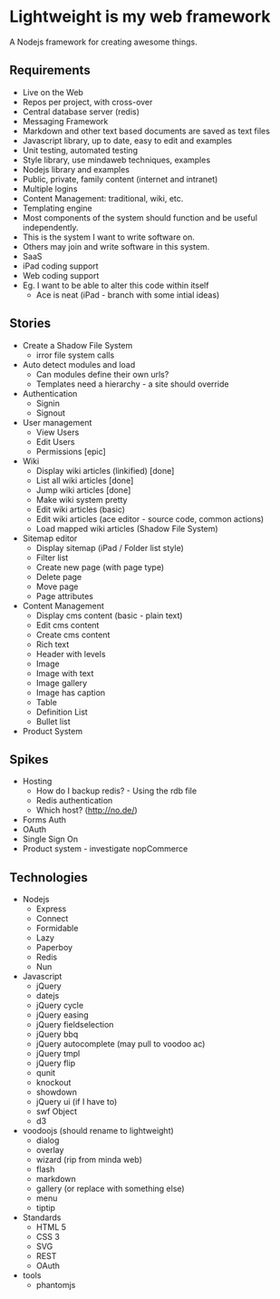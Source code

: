 Lightweight is my web framework
===============================

A Nodejs framework for creating awesome things.

Requirements
------------

* Live on the Web
* Repos per project, with cross-over
* Central database server (redis)
* Messaging Framework
* Markdown and other text based documents are saved as text files
* Javascript library, up to date, easy to edit and examples
* Unit testing, automated testing
* Style library, use mindaweb techniques, examples
* Nodejs library and examples
* Public, private, family content (internet and intranet)
* Multiple logins
* Content Management: traditional, wiki, etc.
* Templating engine
* Most components of the system should function and be useful independently.
* This is the system I want to write software on.
* Others may join and write software in this system.
* SaaS
* iPad coding support
* Web coding support
* Eg. I want to be able to alter this code within itself
  * Ace is neat (iPad - branch with some intial ideas)


Stories
-------

* Create a Shadow File System
  * irror file system calls
* Auto detect modules and load
  * Can modules define their own urls?
  * Templates need a hierarchy - a site should override
* Authentication
  * Signin
  * Signout
* User management
  * View Users
  * Edit Users
  * Permissions [epic]
* Wiki
  * Display wiki articles (linkified) [done]
  * List all wiki articles [done]
  * Jump wiki articles [done]
  * Make wiki system pretty
  * Edit wiki articles (basic)
  * Edit wiki articles (ace editor - source code, common actions)
  * Load mapped wiki articles (Shadow File System)
* Sitemap editor
  * Display sitemap (iPad / Folder list style)
  * Filter list
  * Create new page (with page type)
  * Delete page
  * Move page
  * Page attributes
* Content Management
  * Display cms content (basic - plain text)
  * Edit cms content
  * Create cms content
  * Rich text
  * Header with levels
  * Image
  * Image with text
  * Image gallery
  * Image has caption
  * Table
  * Definition List
  * Bullet list
* Product System
  

Spikes
------

* Hosting
  * How do I backup redis? - Using the rdb file
  * Redis authentication
  * Which host? (http://no.de/)
* Forms Auth
* OAuth
* Single Sign On
* Product system - investigate nopCommerce


Technologies
------------

* Nodejs
  * Express
  * Connect
  * Formidable
  * Lazy
  * Paperboy
  * Redis
  * Nun
* Javascript
  * jQuery
  * datejs
  * jQuery cycle
  * jQuery easing
  * jQuery fieldselection
  * jQuery bbq
  * jQuery autocomplete (may pull to voodoo ac)
  * jQuery tmpl
  * jQuery flip
  * qunit
  * knockout
  * showdown
  * jQuery ui (if I have to)
  * swf Object
  * d3
* voodoojs (should rename to lightweight)
  * dialog
  * overlay
  * wizard (rip from minda web)
  * flash
  * markdown
  * gallery (or replace with something else)
  * menu
  * tiptip
* Standards
  * HTML 5
  * CSS 3
  * SVG
  * REST
  * OAuth
* tools
  * phantomjs